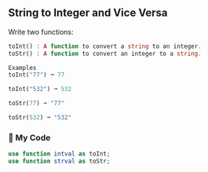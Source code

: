 ## String to Integer and Vice Versa

Write two functions:
```php
toInt() : A function to convert a string to an integer.
toStr() : A function to convert an integer to a string.

Examples
toInt("77") ➞ 77

toInt("532") ➞ 532

toStr(77) ➞ "77"

toStr(532) ➞ "532"
```
### 📓 My Code
```php
use function intval as toInt;
use function strval as toStr;
```
